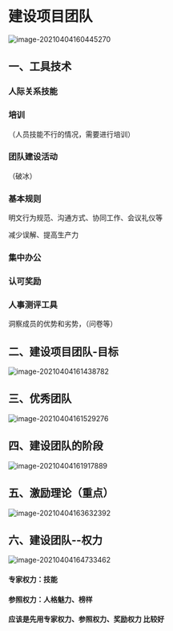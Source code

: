 # 建设项目团队

![image-20210404160445270](../picture/image-20210404160445270.png)

## 一、工具技术

### 人际关系技能

### 培训

（人员技能不行的情况，需要进行培训）

### 团队建设活动

（破冰）

### 基本规则

明文行为规范、沟通方式、协同工作、会议礼仪等

减少误解、提高生产力

### 集中办公

### 认可奖励

### 人事测评工具

洞察成员的优势和劣势，（问卷等）



## 二、建设项目团队-目标

![image-20210404161438782](../picture/image-20210404161438782.png)



## 三、优秀团队

![image-20210404161529276](../picture/image-20210404161529276.png)



## 四、建设团队的阶段

![image-20210404161917889](../picture/image-20210404161917889.png)





## 五、激励理论（重点）

![image-20210404163632392](../picture/image-20210404163632392.png)

## 六、建设团队--权力

![image-20210404164733462](../picture/image-20210404164733462.png)

#### 专家权力：技能

#### 参照权力：人格魅力、榜样

#### 应该是先用专家权力、参照权力、奖励权力 比较好







